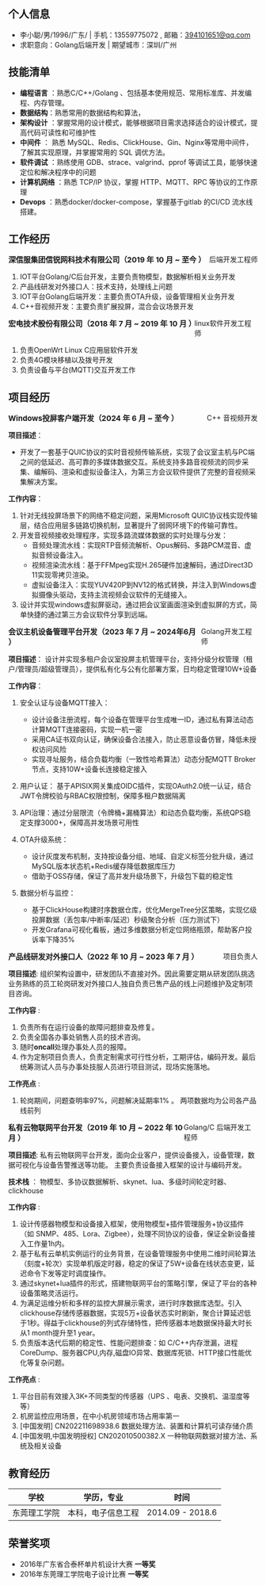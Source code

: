 ## 个人信息

- 李小聪/男/1996/广东/ | 手机：13559775072 , 邮箱：394101651@qq.com
- 求职意向：Golang后端开发 | 期望城市：深圳/广州

## 技能清单

- **编程语言** ：熟悉C/C++/Golang 、包括基本使用规范、常用标准库、并发编程、内存管理。
- **数据结构**：熟悉常用的数据结构和算法，
- **架构设计** ：掌握常用的设计模式，能够根据项目需求选择适合的设计模式，提高代码可读性和可维护性
- **中间件** ： 熟悉 MySQL、Redis、ClickHouse、Gin、Nginx等常用中间件，了解其实现原理，并掌握常用的 SQL 调优方法。
- **软件调试** ：熟练使用 GDB、strace、valgrind、pprof 等调试工具，能够快速定位和解决程序中的问题
- **计算机网络** ：熟悉 TCP/IP 协议，掌握 HTTP、MQTT、RPC 等协议的工作原理
- **Devops** ：熟悉docker/docker-compose，掌握基于gitlab 的CI/CD 流水线搭建。


## 工作经历
<div style="display: flex; justify-content: space-between;">
  <div style="font-size: 15px;"><strong>深信服集团信锐网科技术有限公司（2019 年 10 月 ~ 至今 ）</strong></div>
  <div>后端开发工程师</div>
</div>

1. IOT平台Golang/C后台开发，主要负责物模型，数据解析相关业务开发
2. 产品线研发对外接口人：技术支持，处理线上问题
3. IOT平台Golang后端开发：主要负责OTA升级，设备管理相关业务开发
4. C++音视频开发：主要负责扩展投屏，混合会议场景开发

<div style="display: flex; justify-content: space-between;">
  <div style="font-size: 15px;"><strong>宏电技术股份有限公司（2018 年 7 月 ~ 2019 年 10 月 ）</strong></div>
  <div>linux软件开发工程师</div>
</div>

1. 负责OpenWrt Linux C应用层软件开发
2. 负责4G模块移植以及拨号开发
3. 负责设备与平台(MQTT)交互开发工作

## 项目经历 

<div style="display: flex; justify-content: space-between;">
  <div style="font-size: 15px;"><strong> Windows投屏客户端开发（2024 年 6 月 ~ 至今 ）</strong></div>
  <div> C++ 音视频开发</div>
</div>

**项目描述**：

- 开发了一套基于QUIC协议的实时音视频传输系统，实现了会议室主机与PC端之间的低延迟、高可靠的多媒体数据交互。系统支持多路音视频流的同步采集、编解码、渲染和虚拟设备注入，为第三方会议软件提供了完整的音视频采集解决方案。

**工作内容**：
1. 针对无线投屏场景下的网络不稳定问题，采用Microsoft QUIC协议栈实现传输层，结合应用层多链路切换机制，显著提升了弱网环境下的传输可靠性。
2. 开发音视频接收处理程序，实现多路流媒体数据的实时处理与分发：
     -  音频处理流水线：实现RTP音频流解析、Opus解码、多路PCM混音、虚拟音频设备注入。
     -  视频渲染流水线：基于FFMpeg实现H.265硬件加速解码，通过Direct3D 11实现零拷贝渲染。
     -  虚拟设备注入：实现YUV420P到NV12的格式转换，并注入到Windows虚拟摄像头驱动，支持主流视频会议软件的无缝接入。 
3. 设计并实现windows虚拟屏驱动，通过把会议室画面渲染到虚拟屏的方式，简单快捷的通过第三方会议软件分享到远端。

<div style="display: flex; justify-content: space-between;">
  <div style="font-size: 15px;"><strong>会议主机设备管理平台开发（2023 年 7 月 ~ 2024年6月 ）</strong></div>
  <div>Golang开发工程师</div>
</div>

**项目描述**：
设计并实现多租户会议室投屏主机管理平台，支持分级分权管理（租户/管理员/超级管理员），提供私有化与公有化部署方案，日均稳定管理10W+设备

**工作内容**：

1. 安全认证与设备MQTT接入：
      - 设计设备注册流程，每个设备在管理平台生成唯一ID，通过私有算法动态计算MQTT连接密码，实现一机一密
      - 采用CA证书双向认证，确保设备合法接入，防止恶意设备仿冒，降低未授权访问风险
      - 实现寻址服务，结合负载均衡（一致性哈希算法）动态分配MQTT Broker节点，支持10W+设备长连接稳定接入

2. 用户认证： 基于APISIX网关集成OIDC插件，实现OAuth2.0统一认证，结合JWT令牌校验与RBAC权限控制，保障多租户数据隔离
3. API治理：通过分层限流（令牌桶+漏桶算法）和动态负载均衡，系统QPS稳定支撑3000+，保障高并发场景可用性
4. OTA升级系统：
    - 设计灰度发布机制，支持按设备分组、地域、自定义标签分批升级，通过MySQL版本状态机+Redis缓存降低数据库压力
    - 借助于OSS存储，保证了高并发升级场景下，升级包下载的稳定性
5. 数据分析与监控：
    - 基于ClickHouse构建时序数据仓库，优化MergeTree分区策略，实现亿级投屏数据（丢包率/中断率/延迟）秒级聚合分析（压力测试下）
    - 开发Grafana可视化看板，通过多维数据分析定位网络瓶颈，帮助客户投诉率下降35%

<div style="display: flex; justify-content: space-between;">
  <div style="font-size: 15px;"><strong>产品线研发对外接口人（2022 年 10 月 ~ 2023 年 7 月 ）</strong></div>
  <div>项目负责人</div>
</div>

**项目描述**: 组织架构设置中，研发团队不直接对外。因此需要定期从研发团队挑选业务熟练的员工轮岗研发对外接口人,独自负责已售产品的线上问题维护及定制项目咨询。

**工作内容** : 

1. 负责所有在运行设备的故障问题排查及修复。
2. 负责全国各办事处销售人员的技术咨询。
3. 随时**oncall**处理办事处人员的报障。
4. 作为定制项目负责人，负责定制需求可行性分析，工期评估，编码开发。最后统筹测试人员与办事处技服人员进行项目测试，现场实施落地。

**工作亮点** :

1. 轮岗期间，问题查明率97%，问题解决延期率1% 。 两项数据均为公司各产品线前列

<div style="display: flex; justify-content: space-between;">
  <div style="font-size: 15px;"><strong>私有云物联网平台开发（2019 年 10 月 ~ 2022 年 10 月 ）</strong></div>
  <div>Golang/C 后端开发工程师</div>
</div>

**项目描述**: 私有云物联网平台开发，面向企业客户，提供设备接入，设备管理，数据可视化与设备告警推送等功能。 主要负责设备接入框架的设计与编码开发。

**技术栈** ： 物模型、多协议数据解析、skynet、lua、多级时间轮定时器、clickhouse

**工作内容** : 
1. 设计传感器物模型和设备接入框架，使用物模型+插件管理服务+协议插件（如 SNMP、485、Lora、Zigbee），处理不同协议的设备，保证全新设备接入工作量1h内。
2. 基于私有云单机实例运行的业务背景，在设备管理服务中使用二维时间轮算法（刻度+轮次）实现单机版定时器，稳定的保证了5W+设备在线状态变更，延迟命令下发等定时调度操作。
3. 通过skynet+lua插件的形式，搭建物联网平台的策略引擎，保证了平台的各种设备策略灵活运行。
4. 为满足运维分析和多样的监控大屏展示需求，进行时序数据库选型。引入clickhouse存储传感器数据，实现5万+设备状态实时刷新，聚合计算延迟低于1秒。得益于clickhouse的列式存储特性，把传感器本地数据保持最大时长从1 month提升至1 year。
5. 负责版本迭代后期的稳定性、性能问题排查：如 C/C++内存泄漏，进程CoreDump、服务器CPU,内存,磁盘IO异常、数据库死锁、HTTP接口性能优化等复杂问题。

**工作亮点** :
1. 平台目前有效接入3K+不同类型的传感器（UPS 、电表、交换机、温湿度等等）
2. 机房监控应用场景，在中小机房领域市场占用率第一
3. [中国发明] CN202211698938.6 数据处理方法、装置和计算机可读存储介质
4. [中国发明,中国发明授权] CN202010500382.X 一种物联网数据对接方法、系统及相关设备

## 教育经历

| 学校         | 学历，专业     | 时间              | 
| ------------ | -------------- | ----------------- |
| 东莞理工学院 | 本科，电子信息工程 | 2014.09 - 2018.6 |


## 荣誉奖项
* 2016年广东省合泰杯单片机设计大赛     **一等奖**
* 2016年东莞理工学院电子设计比赛       **一等奖**

<div style="page-break-after: always;"></div>
